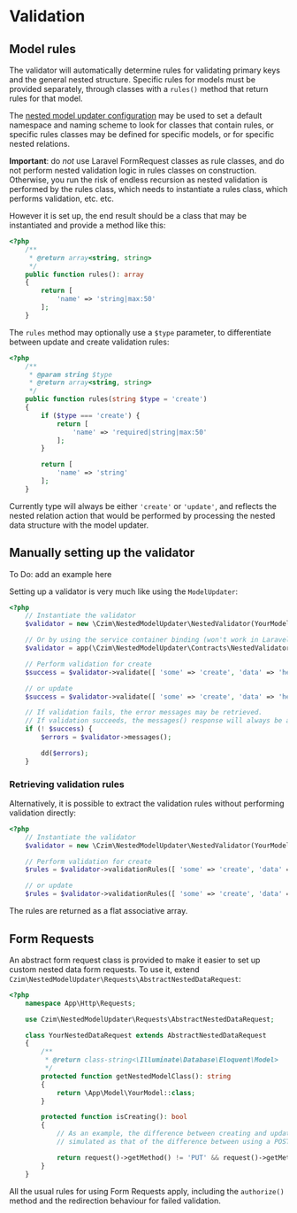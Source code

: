 # Validation

## Model rules

The validator will automatically determine rules for validating primary keys and the general nested structure.
Specific rules for models must be provided separately, through classes with a `rules()` method that return
rules for that model.

The [nested model updater configuration](CONFIG.md) may be used to set a default namespace and naming scheme
to look for classes that contain rules, or specific rules classes may be defined for specific models, or for
specific nested relations.

**Important**: do _not_ use Laravel FormRequest classes as rule classes, and do not perform nested validation logic
in rules classes on construction. Otherwise, you run the risk of endless recursion as nested validation is performed
by the rules class, which needs to instantiate a rules class, which performs validation, etc. etc.

However it is set up, the end result should be a class that may be instantiated and provide a method like
this:

```php
<?php
    /**
     * @return array<string, string>
     */
    public function rules(): array
    {
        return [
            'name' => 'string|max:50'
        ];
    }
```

The `rules` method may optionally use a `$type` parameter, to differentiate between update and create
validation rules:

```php
<?php
    /**
     * @param string $type
     * @return array<string, string>
     */
    public function rules(string $type = 'create')
    {
        if ($type === 'create') {
            return [
                'name' => 'required|string|max:50'
            ];
        }

        return [
            'name' => 'string'
        ];
    }
```

Currently type will always be either `'create'` or `'update'`, and reflects the nested relation action
that would be performed by processing the nested data structure with the model updater.


## Manually setting up the validator

To Do: add an example here

Setting up a validator is very much like using the `ModelUpdater`:

```php
<?php
    // Instantiate the validator
    $validator = new \Czim\NestedModelUpdater\NestedValidator(YourModel::class);

    // Or by using the service container binding (won't work in Laravel 5.4)
    $validator = app(\Czim\NestedModelUpdater\Contracts\NestedValidatorInterface::class, [ YourModel::class ]);

    // Perform validation for create
    $success = $validator->validate([ 'some' => 'create', 'data' => 'here' ], true);

    // or update
    $success = $validator->validate([ 'some' => 'create', 'data' => 'here' ], false);

    // If validation fails, the error messages may be retrieved.
    // If validation succeeds, the messages() response will always be an empty MessageBag instance.
    if (! $success) {
        $errors = $validator->messages();

        dd($errors);
    }
```


### Retrieving validation rules

Alternatively, it is possible to extract the validation rules without performing validation directly:

```php
<?php
    // Instantiate the validator
    $validator = new \Czim\NestedModelUpdater\NestedValidator(YourModel::class);

    // Perform validation for create
    $rules = $validator->validationRules([ 'some' => 'create', 'data' => 'here' ], true);

    // or update
    $rules = $validator->validationRules([ 'some' => 'create', 'data' => 'here' ], false);
```

The rules are returned as a flat associative array.


## Form Requests

An abstract form request class is provided to make it easier to set up custom nested data
form requests. To use it, extend `Czim\NestedModelUpdater\Requests\AbstractNestedDataRequest`:

```php
<?php
    namespace App\Http\Requests;

    use Czim\NestedModelUpdater\Requests\AbstractNestedDataRequest;

    class YourNestedDataRequest extends AbstractNestedDataRequest
    {
        /**
         * @return class-string<\Illuminate\Database\Eloquent\Model>
         */
        protected function getNestedModelClass(): string
        {
            return \App\Model\YourModel::class;
        }

        protected function isCreating(): bool
        {
            // As an example, the difference between creating and updating here is
            // simulated as that of the difference between using a POST and PUT method.

            return request()->getMethod() != 'PUT' && request()->getMethod() != 'PATCH';
        }
    }
```

All the usual rules for using Form Requests apply, including the `authorize()` method and
the redirection behaviour for failed validation.
